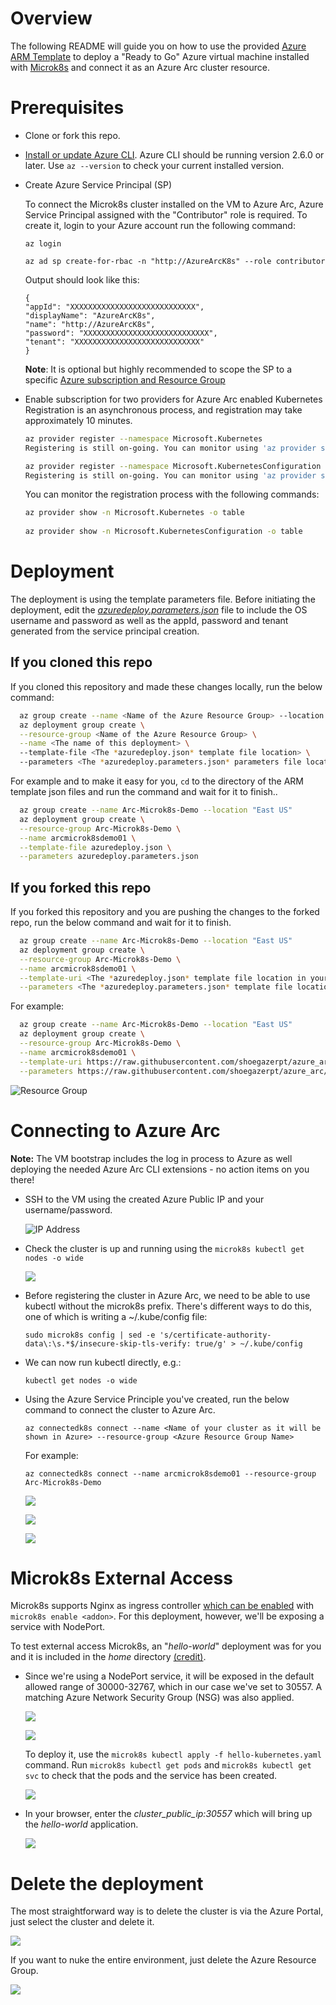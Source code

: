 # Overview

The following README will guide you on how to use the provided [Azure ARM Template](https://docs.microsoft.com/en-us/azure/azure-resource-manager/templates/overview) to deploy a "Ready to Go" Azure virtual machine installed with [Microk8s](https://microk8s.io/) and connect it as an Azure Arc cluster resource.

# Prerequisites

* Clone or fork this repo.

* [Install or update Azure CLI](https://docs.microsoft.com/en-us/cli/azure/install-azure-cli?view=azure-cli-latest). Azure CLI should be running version 2.6.0 or later. Use ```az --version``` to check your current installed version.

* Create Azure Service Principal (SP)   

    To connect the Microk8s cluster installed on the VM to Azure Arc, Azure Service Principal assigned with the "Contributor" role is required. To create it, login to your Azure account run the following command:

    ```az login```

    ```az ad sp create-for-rbac -n "http://AzureArcK8s" --role contributor```

    Output should look like this:

    ```
    {
    "appId": "XXXXXXXXXXXXXXXXXXXXXXXXXXXX",
    "displayName": "AzureArcK8s",
    "name": "http://AzureArcK8s",
    "password": "XXXXXXXXXXXXXXXXXXXXXXXXXXXX",
    "tenant": "XXXXXXXXXXXXXXXXXXXXXXXXXXXX"
    }
    ```
    **Note**: It is optional but highly recommended to scope the SP to a specific [Azure subscription and Resource Group](https://docs.microsoft.com/en-us/cli/azure/ad/sp?view=azure-cli-latest) 

* Enable subscription for two providers for Azure Arc enabled Kubernetes<br> 
  Registration is an asynchronous process, and registration may take approximately 10 minutes.
  ```bash
  az provider register --namespace Microsoft.Kubernetes
  Registering is still on-going. You can monitor using 'az provider show -n Microsoft.Kubernetes'

  az provider register --namespace Microsoft.KubernetesConfiguration
  Registering is still on-going. You can monitor using 'az provider show -n Microsoft.KubernetesConfiguration'
  ```
  You can monitor the registration process with the following commands:
  ```bash
  az provider show -n Microsoft.Kubernetes -o table
 
  az provider show -n Microsoft.KubernetesConfiguration -o table
  ```

# Deployment 

The deployment is using the template parameters file. Before initiating the deployment, edit the [*azuredeploy.parameters.json*](../microk8s/azure/arm_template/azuredeploy.parameters.json) file to include the OS username and password as well as the appId, password and tenant generated from the service principal creation.  

## If you cloned this repo

If you cloned this repository and made these changes locally, run the below command:

```bash
  az group create --name <Name of the Azure Resource Group> --location <Azure Region>
  az deployment group create \
  --resource-group <Name of the Azure Resource Group> \
  --name <The name of this deployment> \ 
  --template-file <The *azuredeploy.json* template file location> \ 
  --parameters <The *azuredeploy.parameters.json* parameters file location>
```

For example and to make it easy for you, ```cd``` to the directory of the ARM template json files and run the command and wait for it to finish.. 

```bash
  az group create --name Arc-Microk8s-Demo --location "East US"
  az deployment group create \
  --resource-group Arc-Microk8s-Demo \
  --name arcmicrok8sdemo01 \
  --template-file azuredeploy.json \
  --parameters azuredeploy.parameters.json
```

## If you forked this repo

If you forked this repository and you are pushing the changes to the forked repo, run the below command and wait for it to finish.

```bash
  az group create --name Arc-Microk8s-Demo --location "East US"   
  az deployment group create \
  --resource-group Arc-Microk8s-Demo \
  --name arcmicrok8sdemo01 \
  --template-uri <The *azuredeploy.json* template file location in your GitHub repo> \
  --parameters <The *azuredeploy.parameters.json* template file location in your GitHub repo>
```

For example:

```bash
  az group create --name Arc-Microk8s-Demo --location "East US"   
  az deployment group create \
  --resource-group Arc-Microk8s-Demo \
  --name arcmicrok8sdemo01 \
  --template-uri https://raw.githubusercontent.com/shoegazerpt/azure_arc/master/azure_arc_k8s_jumpstart/microk8s/arm_template/azuredeploy.json \
  --parameters https://raw.githubusercontent.com/shoegazerpt/azure_arc/master/azure_arc_k8s_jumpstart/microk8s/arm_template/azuredeploy.parameters.json
```

![Resource Group](../img/microk8s/azure/arm_template/01.png)

# Connecting to Azure Arc

**Note:** The VM bootstrap includes the log in process to Azure as well deploying the needed Azure Arc CLI extensions - no action items on you there!

* SSH to the VM using the created Azure Public IP and your username/password.

  ![IP Address](../img/microk8s/azure/arm_template/02.png)

* Check the cluster is up and running using the ```microk8s kubectl get nodes -o wide```

  ![](../img/microk8s/azure/arm_template/03.png)

* Before registering the cluster in Azure Arc, we need to be able to use kubectl without the microk8s prefix. There's different ways to do this, one of which is writing a ~/.kube/config file:

    ```sudo microk8s config | sed -e 's/certificate-authority-data\:\s.*$/insecure-skip-tls-verify: true/g' > ~/.kube/config```

* We can now run kubectl directly, e.g.:

    ```kubectl get nodes -o wide```

* Using the Azure Service Principle you've created, run the below command to connect the cluster to Azure Arc.

    ```az connectedk8s connect --name <Name of your cluster as it will be shown in Azure> --resource-group <Azure Resource Group Name>```

    For example:

    ```az connectedk8s connect --name arcmicrok8sdemo01 --resource-group Arc-Microk8s-Demo```

  ![](../img/microk8s/azure/arm_template/04.png)

  ![](../img/microk8s/azure/arm_template/05.png)

  ![](../img/microk8s/azure/arm_template/06.png)

# Microk8s External Access

Microk8s supports Nginx as ingress controller [which can be enabled](https://microk8s.io/docs/addons) with ```microk8s enable <addon>```. For this deployment, however, we'll be exposing a service with NodePort. 

To test external access Microk8s, an "*hello-world*" deployment was for you and it is included in the *home* directory [(credit)](https://github.com/paulbouwer/hello-kubernetes). 

* Since we're using a NodePort service, it will be exposed in the default allowed range of 30000-32767, which in our case we've set to 30557. A matching Azure Network Security Group (NSG) was also applied.

  ![](../img/microk8s/azure/arm_template/12.png)

  ![](../img/microk8s/azure/arm_template/11.png)

  To deploy it, use the ```microk8s kubectl apply -f hello-kubernetes.yaml``` command. Run ```microk8s kubectl get pods``` and ```microk8s kubectl get svc``` to check that the pods and the service has been created. 

  ![](../img/microk8s/azure/arm_template/10.png)

* In your browser, enter the *cluster_public_ip:30557* which will bring up the *hello-world* application.

  ![](../img/microk8s/azure/arm_template/09.png)

# Delete the deployment

The most straightforward way is to delete the cluster is via the Azure Portal, just select the cluster and delete it. 

![](../img/microk8s/azure/arm_template/07.png)

If you want to nuke the entire environment, just delete the Azure Resource Group. 

![](../img/microk8s/azure/arm_template/08.png)
